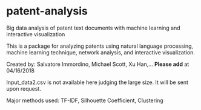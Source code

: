 # patent-analysis
Big data analysis of patent text documents with machine learning and interactive visualization

This is a package for analyzing patents using natural language processing, machine learning technique, network analysis, 
and interactive visualization.

Created by: Salvatore Immordino, Michael Scott, Xu Han,... **Please add** at 04/16/2018

Input_data2.csv is not available here judging the large size. It will be sent upon request.

Major methods used:
TF-IDF, Silhouette Coefficient, Clustering

